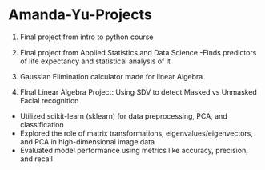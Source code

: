 # Amanda-Yu-Projects

1. Final project from intro to python course

2. Final project from Applied Statistics and Data Science
-Finds predictors of life expectancy and statistical analysis of it

3. Gaussian Elimination calculator made for linear Algebra

4. FInal Linear Algebra Project: Using SDV to detect Masked vs Unmasked Facial recognition
- Utilized scikit-learn (sklearn) for data preprocessing, PCA, and classification
- Explored the role of matrix transformations, eigenvalues/eigenvectors, and PCA in high-dimensional image data
- Evaluated model performance using metrics like accuracy, precision, and recall
